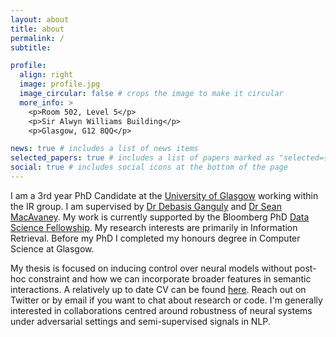 ```yaml
---
layout: about
title: about
permalink: /
subtitle: 

profile:
  align: right
  image: profile.jpg
  image_circular: false # crops the image to make it circular
  more_info: >
    <p>Room 502, Level 5</p>
    <p>Sir Alwyn Williams Building</p>
    <p>Glasgow, G12 8QQ</p>

news: true # includes a list of news items
selected_papers: true # includes a list of papers marked as "selected={true}"
social: true # includes social icons at the bottom of the page
---
```


I am a 3rd year PhD Candidate at the [University of Glasgow](https://www.gla.ac.uk/) working within the IR group. I am supervised by [Dr Debasis Ganguly](https://gdebasis.github.io/) and [Dr Sean MacAvaney](https://macavaney.us/). My work is currently supported by the Bloomberg PhD [Data Science Fellowship](https://www.bloomberg.com/company/stories/introducing-the-seventh-cohort-of-bloomberg-data-science-ph-d-fellows-2024-2025). My research interests are primarily in Information Retrieval. Before my PhD I completed my honours degree in Computer Science at Glasgow.

My thesis is focused on inducing control over neural models without post-hoc constraint and how we can incorporate broader features in semantic interactions. A relatively up to date CV can be found [here](https://parry-parry.github.io/assets/pdf/cv.pdf). Reach out on Twitter or by email if you want to chat about research or code. I'm generally interested in collaborations centred around robustness of neural systems under adversarial settings and semi-supervised signals in NLP.